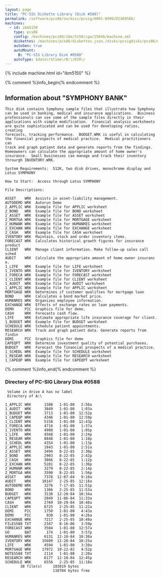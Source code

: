 ```yaml
---
layout: page
title: "PC-SIG Diskette Library (Disk #588)"
permalink: /software/pcx86/sw/misc/pcsig/0001-0999/DISK0588/
machines:
  - id: ibm5150
    type: pcx86
    config: /machines/pcx86/ibm/5150/cga/256kb/machine.xml
    diskettes: /machines/pcx86/diskettes.json,/disks/pcsigdisks/pcx86/diskettes.json
    autoGen: true
    autoMount:
      B: "PC-SIG Library Disk #0588"
    autoType: $date\r$time\rB:\rDIR\r
---
```


{% include machine.html id="ibm5150" %}

{% comment %}info_begin{% endcomment %}

## Information about "SYMPHONY BANK"

    This disk contains Symphony sample files that illustrate how Symphony
    can be used in banking, medical and insurance applications.  Business
    professionals can use some of the sample files directly in their
    applications with simple modification.  Financial analysis worksheets
    are quite sophisticated and can be used for developing ratios, creating
    forecasts, tracking performance.  BUDGET.WRK is useful in calculating
    the financial prospects of medical practice.  Medical practitioners can
    track and graph patient data and generate reports from the findings.
    Homeowners can calculate the appropriate amount of home owner's
    insurance.  Small businesses can manage and track their inventory
    throurgh INVENTORY.WRK.
    
    System Requirements:  512K, two disk drives, monochrome display and
    Lotus SYMPHONY
    
    How to Start:  Access through Lotus SYMPHONY
    
    File Descriptions:
    
    ASSET    WRK  Assists in asset-liability management.
    AUTODEMO WRK  Autorun Demo
    2_APPLIC WRK  Example file for APPLIC worksheet
    2_BOND   WRK  Example file for BOND worksheet
    2_ASSET  WRK  Example file for ASSET worksheet
    2_MORTGA WRK  Example file for MORTGAGE worksheet
    2_HUMANR WRK  Example file for HUMANRES worksheet
    2_EXCHAN WRK  Example file for EXCHANGE worksheet
    2_CASH   WRK  Example file for CASH worksheet
    IVENTORY WRK  Maintain, stock and order inventory items.
    FORECAST WRK  Calculates historical growth figures for insurance product
    CLIENT   WRK  Manage client information. Make follow-up sales call sched
    AUDIT    WRK  Calculate the appropriate amount of home owner insuranc e.
    1_LIFE   WRK  Example file for LIFE worksheet
    1_IVENTO WRK  Example file for IVENTORY worksheet
    1_FORECA WRK  Example file for FORECAST worksheet
    1_CLIENT WRK  Example file for CLIENT worksheet
    1_AUDIT  WRK  Example file for AUDIT worksheet
    1_APPLIC WRK  Example file for APPLIC worksheet
    MORTGAGE WRK  Determines if customer qualifies for mortgage loan
    BOND     WRK  Calculates a bond market price.
    HUMANRES WRK  Organizes employee information.
    EXCHANGE WRK  Effects of exchange rates on loan payments.
    DEMO     PIC  Graphics file for demo.
    CASH     WRK  Forecasts cash flow.
    LIFE     WRK  Estimate appropriate life insurance coverage for client.
    1_BUDGET WRK  Example file for BUDGET worksheet
    SCHEDULE WRK  Schedule patient appointments.
    RESEARCH WRK  Track and graph patient data. Generate reports from findin
    DEMI     PIC  Graphics file for demo
    CAPEQPT  WRK  Determine investment quality of potential purchases.
    BUDGET   WRK  Forecast the financial prospects of a medical practice.
    1_SCHEDL WRK  Example file for SCHEDULE worksheet
    1_RESEAR WRK  Example file for RESEARCH worksheet
    1_CAPEQP WRK  Example file for CAPEQPT worksheet
{% comment %}info_end{% endcomment %}


### Directory of PC-SIG Library Disk #0588

     Volume in drive A has no label
     Directory of A:\

    1_APPLIC WRK      1508   1-01-80   2:56a
    1_AUDIT  WRK      3849   1-01-80   1:03a
    1_BUDGET WRK      3713   1-01-80  12:52p
    1_CAPEQP WRK      4346   1-01-80  12:59p
    1_CLIENT WRK      5158   1-01-80  12:43p
    1_FORECA WRK      4716   1-01-80   1:37a
    1_IVENTO WRK      4980   1-01-80   1:05p
    1_LIFE   WRK      4568   1-01-80   2:24p
    1_RESEAR WRK      8848   1-01-80   1:10p
    1_SCHEDL WRK      4354   1-01-80   1:13p
    2_APPLIC WRK      1843   1-01-80   2:51a
    2_ASSET  WRK      3494   8-22-85   2:30p
    2_BOND   WRK      2903   8-22-85   2:42p
    2_CASH   WRK      3866   8-22-85   1:12p
    2_EXCHAN WRK      5281   8-22-85   1:36p
    2_HUMANR WRK      3279   8-22-85   2:14p
    2_MORTGA WRK      3590   8-22-85   1:56p
    ASSET    WRK      7378  12-07-84   9:10a
    AUDIT    WRK     10147   2-25-85  12:18a
    AUTODEMO WRK      3276   7-17-85  11:51p
    BOND     WRK      1366   2-25-85  11:53a
    BUDGET   WRK      3138  12-20-84  10:34a
    CAPEQPT  WRK      2849  11-06-84  11:33a
    CASH     WRK      2769  10-29-84  10:48a
    CLIENT   WRK      6725   2-25-85  11:22a
    DEMI     PIC      1750   1-01-80   4:43a
    DEMO     PIC       930   1-01-80   4:26a
    EXCHANGE WRK      7217   2-25-85  10:49a
    FILES588 TXT      2347   8-16-86   3:59p
    FORECAST WRK      3504   1-01-80  12:57a
    GO       BAT       174   1-01-80   3:57p
    HUMANRES WRK      6131  12-18-84  10:30a
    IVENTORY WRK     15609  12-20-84  10:25a
    LIFE     WRK      4594   1-01-80   3:20a
    MORTGAGE WRK     17972  10-22-82   4:52p
    NOTES588 TXT      2114   1-01-80   2:20a
    RESEARCH WRK      6177  12-10-84  12:45p
    SCHEDULE WRK      6556   2-25-85  11:18a
           38 file(s)     183019 bytes
                          118784 bytes free

